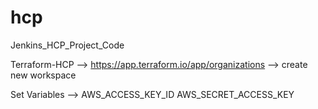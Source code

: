 # hcp
Jenkins_HCP_Project_Code 

Terraform-HCP -->  https://app.terraform.io/app/organizations
--> create new workspace

Set Variables -->
                  AWS_ACCESS_KEY_ID
                  AWS_SECRET_ACCESS_KEY
